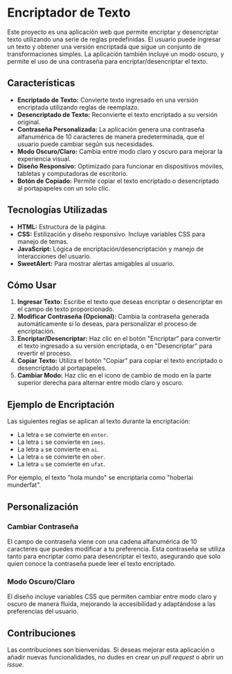 # Encriptador de Texto

Este proyecto es una aplicación web que permite encriptar y desencriptar texto utilizando una serie de reglas predefinidas. El usuario puede ingresar un texto y obtener una versión encriptada que sigue un conjunto de transformaciones simples. La aplicación también incluye un modo oscuro, y permite el uso de una contraseña para encriptar/desencriptar el texto.

## Características

- **Encriptado de Texto:** Convierte texto ingresado en una versión encriptada utilizando reglas de reemplazo.
- **Desencriptado de Texto:** Reconvierte el texto encriptado a su versión original.
- **Contraseña Personalizada:** La aplicación genera una contraseña alfanumérica de 10 caracteres de manera predeterminada, que el usuario puede cambiar según sus necesidades.
- **Modo Oscuro/Claro:** Cambia entre modo claro y oscuro para mejorar la experiencia visual.
- **Diseño Responsivo:** Optimizado para funcionar en dispositivos móviles, tabletas y computadoras de escritorio.
- **Botón de Copiado:** Permite copiar el texto encriptado o desencriptado al portapapeles con un solo clic.

## Tecnologías Utilizadas

- **HTML:** Estructura de la página.
- **CSS:** Estilización y diseño responsivo. Incluye variables CSS para manejo de temas.
- **JavaScript:** Lógica de encriptación/desencriptación y manejo de interacciones del usuario.
- **SweetAlert:** Para mostrar alertas amigables al usuario.

## Cómo Usar

1. **Ingresar Texto:** Escribe el texto que deseas encriptar o desencriptar en el campo de texto proporcionado.
2. **Modificar Contraseña (Opcional):** Cambia la contraseña generada automáticamente si lo deseas, para personalizar el proceso de encriptación.
3. **Encriptar/Desencriptar:** Haz clic en el botón "Encriptar" para convertir el texto ingresado a su versión encriptada, o en "Desencriptar" para revertir el proceso.
4. **Copiar Texto:** Utiliza el botón "Copiar" para copiar el texto encriptado o desencriptado al portapapeles.
5. **Cambiar Modo:** Haz clic en el icono de cambio de modo en la parte superior derecha para alternar entre modo claro y oscuro.

## Ejemplo de Encriptación

Las siguientes reglas se aplican al texto durante la encriptación:

- La letra `e` se convierte en `enter`.
- La letra `i` se convierte en `imes`.
- La letra `a` se convierte en `ai`.
- La letra `o` se convierte en `ober`.
- La letra `u` se convierte en `ufat`.

Por ejemplo, el texto "hola mundo" se encriptaría como "hoberlai munderfat".

## Personalización

### Cambiar Contraseña

El campo de contraseña viene con una cadena alfanumérica de 10 caracteres que puedes modificar a tu preferencia. Esta contraseña se utiliza tanto para encriptar como para desencriptar el texto, asegurando que solo quien conoce la contraseña puede leer el texto encriptado.

### Modo Oscuro/Claro

El diseño incluye variables CSS que permiten cambiar entre modo claro y oscuro de manera fluida, mejorando la accesibilidad y adaptándose a las preferencias del usuario.

## Contribuciones

Las contribuciones son bienvenidas. Si deseas mejorar esta aplicación o añadir nuevas funcionalidades, no dudes en crear un _pull request_ o abrir un _issue_.
